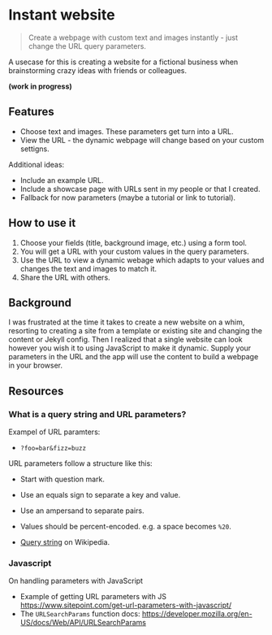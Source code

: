 # Instant website
> Create a webpage with custom text and images instantly - just change the URL query parameters.

A usecase for this is creating a website for a fictional business when brainstorming crazy ideas with friends or colleagues.


**(work in progress)**


## Features 

- Choose text and images. These parameters get turn into a URL.
- View the URL - the dynamic webpage will change based on your custom settigns.

Additional ideas:

- Include an example URL.
- Include a showcase page with URLs sent in my people or that I created.
- Fallback for now parameters (maybe a tutorial or link to tutorial).

## How to use it

1. Choose your fields (title, background image, etc.) using a form tool.
2. You will get a URL with your custom values in the query parameters.
3. Use the URL to view a dynamic webage which adapts to your values and changes the text and images to match it.
4. Share the URL with others.


## Background

I was frustrated at the time it takes to create a new website on a whim, resorting to creating a site from a template or existing site and changing the content or Jekyll config. Then I realized that a single website can look however you wish it to using JavaScript to make it dynamic. Supply your parameters in the URL and the app will use the content to build a webpage in your browser.


## Resources

### What is a query string and URL parameters?

Exampel of URL paramters:

- `?foo=bar&fizz=buzz`

URL parameters follow a structure like this:

- Start with question mark.
- Use an equals sign to separate a key and value.
- Use an ampersand to separate pairs.
- Values should be percent-encoded. e.g. a space becomes `%20`.

- [Query string](https://en.wikipedia.org/wiki/Query_string) on Wikipedia.

### Javascript

On handling parameters with JavaScript

- Example of getting URL parameters with JS https://www.sitepoint.com/get-url-parameters-with-javascript/
- The `URLSearchParams` function docs: https://developer.mozilla.org/en-US/docs/Web/API/URLSearchParams
